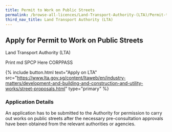 ```yaml
---
title: Permit to Work on Public Streets
permalink: /browse-all-licences/Land-Transport-Authority-(LTA)/Permit-to-Work-on-Public-Streets
third_nav_title: Land Transport Authority (LTA)
---
```


## Apply for Permit to Work on Public Streets

Land Transport Authority (LTA)

Print md SPCP Here CORPPASS

{% include button.html text="Apply on LTA" src="https://www.lta.gov.sg/content/ltaweb/en/industry-matters/development-and-building-and-construction-and-utility-works/street-proposals.html" type="primary" %}

### Application Details

<p>An application has to be submitted to the Authority for permission to carry out works on public streets after the necessary pre-consultation approvals have been obtained from the relevant authorities or agencies.</p>

